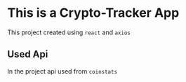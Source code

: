 # This is a Crypto-Tracker App

This project created using `react` and `axios`

## Used Api

In the project api used from `coinstats`

